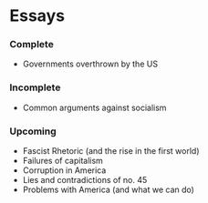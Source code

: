 # Essays

### Complete

* Governments overthrown by the US

### Incomplete

* Common arguments against socialism

### Upcoming

* Fascist Rhetoric (and the rise in the first world)
* Failures of capitalism
* Corruption in America
* Lies and contradictions of no. 45
* Problems with America (and what we can do)
